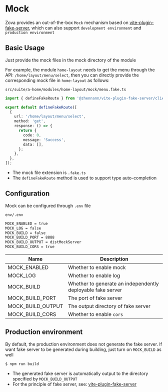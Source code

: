 # Mock

Zova provides an out-of-the-box `Mock` mechanism based on [vite-plugin-fake-server](https://github.com/condorheroblog/vite-plugin-fake-server/), which can also support `development environment` and `production environment`

## Basic Usage

Just provide the mock files in the mock directory of the module

For example, the module `home-layout` needs to get the menu through the API: `/home/layout/menu/select`, then you can directly provide the corresponding mock file in `home-layout` as follows:

`src/suite/a-home/modules/home-layout/mock/menu.fake.ts`

```typescript
import { defineFakeRoute } from '@zhennann/vite-plugin-fake-server/client';

export default defineFakeRoute([
  {
    url: '/home/layout/menu/select',
    method: 'get',
    response: () => {
      return {
        code: 0,
        message: 'Success',
        data: [],
      };
    },
  },
]);
```

- The mock file extension is `.fake.ts`
- The `defineFakeRoute` method is used to support type auto-completion

## Configuration

Mock can be configured through `.env` file

`env/.env`

```txt
MOCK_ENABLED = true
MOCK_LOG = false
MOCK_BUILD = false
MOCK_BUILD_PORT = 8888
MOCK_BUILD_OUTPUT = distMockServer
MOCK_BUILD_CORS = true
```

| Name              | Description                                                 |
| ----------------- | ----------------------------------------------------------- |
| MOCK_ENABLED      | Whether to enable mock                                      |
| MOCK_LOG          | Whether to enable log                                       |
| MOCK_BUILD        | Whether to generate an independently deployable fake server |
| MOCK_BUILD_PORT   | The port of fake server                                     |
| MOCK_BUILD_OUTPUT | The output directory of fake server                         |
| MOCK_BUILD_CORS   | Whether to enable `cors`                                    |

## Production environment

By default, the production environment does not generate the fake server. If want fake server to be generated during building, just turn on `MOCK_BUILD` as well

```bash
$ npm run build
```

- The generated fake server is automatically output to the directory specified by `MOCK_BUILD_OUTPUT`
- For the principle of fake server, see: [vite-plugin-fake-server](https://github.com/condorheroblog/vite-plugin-fake-server/)
